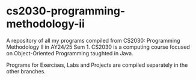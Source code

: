 # cs2030-programming-methodology-ii
A repository of all my programs compiled from CS2030: Programming Methodology II in AY24/25 Sem 1. CS2030 is a computing course focused on Object-Oriented Programming taughted in Java. 

Programs for Exercises, Labs and Projects are compiled separately in the other branches. 
